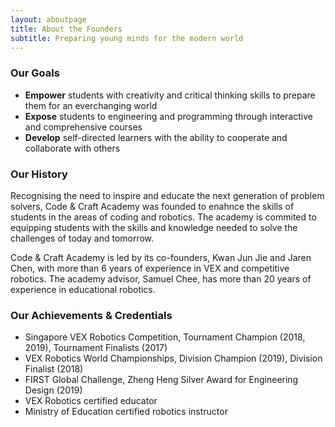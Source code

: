```yaml
---
layout: aboutpage
title: About the Founders
subtitle: Preparing young minds for the modern world
---
```


### Our Goals
- **Empower** students with creativity and critical thinking skills to prepare them for an everchanging world
- **Expose** students to engineering and programming through interactive and comprehensive courses
- **Develop** self-directed learners with the ability to cooperate and collaborate with others

### Our History
Recognising the need to inspire and educate the next generation of problem solvers, Code & Craft Academy was founded to enahnce the skills of students in the areas of coding and robotics. The academy is commited to equipping students with the skills and knowledge needed to solve the challenges of today and tomorrow.

Code & Craft Academy is led by its co-founders, Kwan Jun Jie and Jaren Chen, with more than 6 years of experience in VEX and competitive robotics. The academy advisor, Samuel Chee, has more than 20 years of experience in educational robotics.

### Our Achievements & Credentials
- Singapore VEX Robotics Competition, Tournament Champion (2018, 2019), Tournament Finalists (2017)
- VEX Robotics World Championships, Division Champion (2019), Division Finalist (2018)
- FIRST Global Challenge, Zheng Heng Silver Award for Engineering Design (2019)
- VEX Robotics certified educator
- Ministry of Education certified robotics instructor